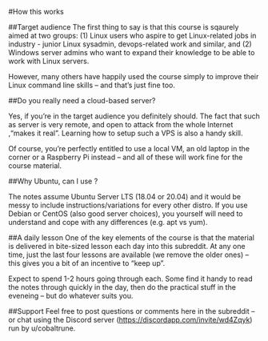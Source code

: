 #How this works

##Target audience
The first thing to say is that this course is sqaurely aimed at two groups: (1) Linux users who aspire to get Linux-related jobs in industry - junior Linux sysadmin, devops-related work and similar, and (2) Windows server admins who want to expand their knowledge to be able to work with Linux servers.

However, many others have happily used the course simply to improve their Linux command line skills – and that’s just fine too.

##Do you really need a cloud-based server?

Yes, if you’re in the target audience you definitely should. The fact that such as server is very remote, and open to attack from the whole Internet ,“makes it real”. Learning how to setup such a VPS is also a handy skill. 

Of course, you’re perfectly entitled to use a local VM, an old laptop in the corner or a Raspberry Pi instead – and all of these will work fine for the course material.

##Why Ubuntu, can I use <distro x>?

The notes assume Ubuntu Server LTS (18.04 or 20.04) and it would be messy to include instructions/variations for every other distro. If you use Debian or CentOS (also good server choices), you yourself will need to understand and cope with any differences (e.g. apt vs yum).

##A daily lesson
One of the key elements of the course is that the material is delivered in bite-sized lesson each day into this subreddit. At any one time, just the last four lessons are available (we remove the older ones) – this gives you a bit of an incentive to “keep up”.

Expect to spend 1-2 hours going through each. Some find it handy to read the notes through quickly in the day, then do the practical stuff in the eveneing – but do whatever suits you.

##Support
Feel free to post questions or comments here in the subreddit – or chat using the Discord server (https://discordapp.com/invite/wd4Zqyk) run by u/cobaltrune.

